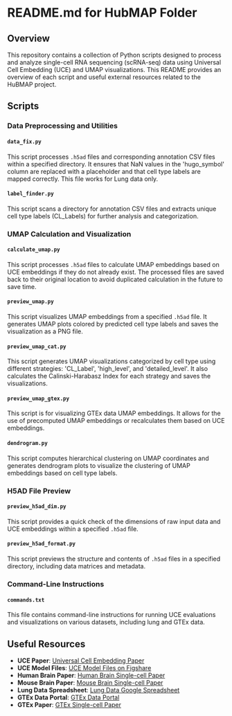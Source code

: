 # README.md for HubMAP Folder

## Overview

This repository contains a collection of Python scripts designed to process and analyze single-cell RNA sequencing (scRNA-seq) data using Universal Cell Embedding (UCE) and UMAP visualizations. This README provides an overview of each script and useful external resources related to the HuBMAP project.

## Scripts

### Data Preprocessing and Utilities
#### `data_fix.py`
This script processes `.h5ad` files and corresponding annotation CSV files within a specified directory. It ensures that NaN values in the 'hugo_symbol' column are replaced with a placeholder and that cell type labels are mapped correctly. This file works for Lung data only.

#### `label_finder.py`
This script scans a directory for annotation CSV files and extracts unique cell type labels (CL_Labels) for further analysis and categorization.

### UMAP Calculation and Visualization
#### `calculate_umap.py`
This script processes `.h5ad` files to calculate UMAP embeddings based on UCE embeddings if they do not already exist. The processed files are saved back to their original location to avoid duplicated calculation in the future to save time.

#### `preview_umap.py`
This script visualizes UMAP embeddings from a specified `.h5ad` file. It generates UMAP plots colored by predicted cell type labels and saves the visualization as a PNG file.

#### `preview_umap_cat.py`
This script generates UMAP visualizations categorized by cell type using different strategies: 'CL_Label', 'high_level', and 'detailed_level'. It also calculates the Calinski-Harabasz Index for each strategy and saves the visualizations.

#### `preview_umap_gtex.py`
This script is for visualizing GTEx data UMAP embeddings. It allows for the use of precomputed UMAP embeddings or recalculates them based on UCE embeddings.

#### `dendrogram.py`
This script computes hierarchical clustering on UMAP coordinates and generates dendrogram plots to visualize the clustering of UMAP embeddings based on cell type labels.

### H5AD File Preview
#### `preview_h5ad_dim.py`
This script provides a quick check of the dimensions of raw input data and UCE embeddings within a specified `.h5ad` file.

#### `preview_h5ad_format.py`
This script previews the structure and contents of `.h5ad` files in a specified directory, including data matrices and metadata.

### Command-Line Instructions
#### `commands.txt`
This file contains command-line instructions for running UCE evaluations and visualizations on various datasets, including lung and GTEx data.

## Useful Resources

- **UCE Paper**: [Universal Cell Embedding Paper](https://www.biorxiv.org/content/10.1101/2023.11.28.568918v1.full.pdf)
- **UCE Model Files**: [UCE Model Files on Figshare](https://figshare.com/articles/dataset/Universal_Cell_Embedding_Model_Files/24320806?file=43423236)
- **Human Brain Paper**: [Human Brain Single-cell Paper](https://www.biorxiv.org/content/10.1101/2022.10.12.511898v1.full.pdf)
- **Mouse Brain Paper**: [Mouse Brain Single-cell Paper](https://www.biorxiv.org/content/10.1101/2020.07.02.184051v1.full)
- **Lung Data Spreadsheet**: [Lung Data Google Spreadsheet](https://docs.google.com/spreadsheets/d/1TdCODl0UpsRZu-erH6t-noTyPeI-NKr7OmF3WTjNFeY/edit?gid=0#gid=0)
- **GTEx Data Portal**: [GTEx Data Portal](https://gtexportal.org/home/downloads/adult-gtex/single_cell)
- **GTEx Paper**: [GTEx Single-cell Paper](https://www.science.org/doi/10.1126/science.abl4290)
